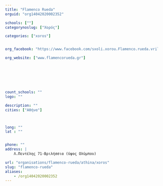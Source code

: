 ```yaml
---
title: "Flamenco Rueda"
orguid: "org14042020002352"

schools: [""]
categorynoslug: ["Χορός"]

categories: ["xoros"]


org_facebook: "https://www.facebook.com/sxoli.xorou.Flamenco.rueda.vrilissia/"

org_website: ["www.flamencorueda.gr"]







count_schools: ""
logo: ""

description: ""
cities: ["Αθήνα"]



long: ""
lat : ""


phone: ""
address: |
    Λ.Πεντέλης 71-Βριλήσσια (ύψος Ολύμπου)

url: "organisations/flamenco-rueda/athina/xoros"
slug: "flamenco-rueda"
aliases:
    - /org14042020002352
---
```



